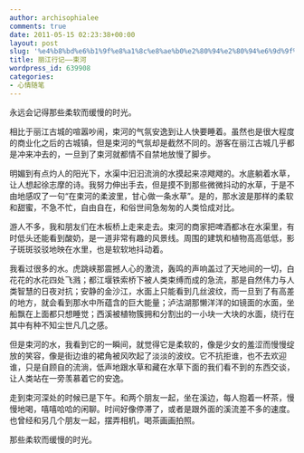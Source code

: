 ```yaml
---
author: archisophialee
comments: true
date: 2011-05-15 02:23:38+00:00
layout: post
slug: '%e4%b8%bd%e6%b1%9f%e8%a1%8c%e8%ae%b0%e2%80%94%e2%80%94%e6%9d%9f%e6%b2%b3'
title: 丽江行记——束河
wordpress_id: 639908
categories:
- 心情随笔
---
```


永远会记得那些柔软而缓慢的时光。

相比于丽江古城的喧嚣吵闹，束河的气氛安逸到让人快要睡着。虽然也是很大程度的商业化之后的古城镇，但是束河的气氛却是截然不同的。游客在丽江古城几乎都是冲来冲去的，一旦到了束河就都情不自禁地放慢了脚步。

明媚到有点灼人的阳光下，水渠中汩汩流淌的水摸起来凉飕飕的。水底躺着水草，让人想起徐志摩的诗。我努力伸出手去，但是摸不到那些微微抖动的水草，于是不由地感叹了一句“在束河的柔波里，甘心做一条水草”。是的，那水波是那样的柔软和甜蜜，不急不忙，自由自在，和俗世间急匆匆的人类恰成对比。

游人不多，我和朋友们在木板桥上走来走去。束河的商家把啤酒都冰在水渠里，有时低头还能看到酸奶，是一道非常有趣的风景线。周围的建筑和植物高高低低，影子斑斑驳驳地映在水里，也是软软地抖动着。

我看过很多的水。虎跳峡那震撼人心的激流，轰鸣的声响盖过了天地间的一切，白花花的水花四处飞溅；都江堰铁索桥下被人类束缚而成的急流，那是自然伟力与人类智慧的日夜对抗；安静的金沙江，水面上只能看到几丝波纹，而一旦到了有高差的地方，就会看到那水中所蕴含的巨大能量；泸沽湖那懒洋洋的如镜面的水面，坐船飘在上面都只想睡觉；西溪被植物簇拥和分割出的一小块一大块的水面，绕行在其中有种不知尘世凡几之感。

但是束河的水，我看到它的一瞬间，就觉得它是柔软的，像是少女的羞涩而慢慢绽放的笑容，像是街边谁的裙角被风吹起了淡淡的波纹。它不抗拒谁，也不去欢迎谁，只是自顾自的流淌，低声地跟水草和藏在水草下面的我们看不到的东西交谈，让人类站在一旁羡慕着它的安逸。

走到束河深处的时候已是下午。和两个朋友一起，坐在溪边，每人抱着一杯茶，慢慢地喝，嘻嘻哈哈的闲聊。时间好像停滞了，或者是跟外面的溪流差不多的速度。也曾经和另几个朋友一起，摆弄相机，喝茶画画拍照。

那些柔软而缓慢的时光。
